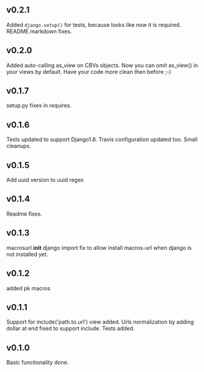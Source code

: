 v0.2.1
------

Added `django.setup()` for tests, because looks like now it is required. README.markdown fixes.

v0.2.0
------

Added auto-calling as_view on CBVs objects. Now you can omit as_view() in your views by default. 
Have your code more clean then before ;-)

v0.1.7
------

setup.py fixes in requires.

v0.1.6
------

Tests updated to support Django1.8. Travis configuration updated too. Small cleanups.

v0.1.5
------

Add uuid version to uuid regex

v0.1.4
------

Readme fixes.

v0.1.3
------

macrosurl.__init__ django import fix to allow install macros-url when django is not installed yet.

v0.1.2
------

added pk macros

v0.1.1
------

Support for include('path.to.url') view added. Urls normalization by adding dollar at end fixed to support include. Tests added.

v0.1.0
------

Basic functionality done.